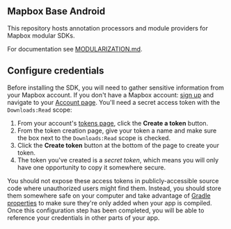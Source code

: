 ## Mapbox Base Android
This repository hosts annotation processors and module providers for Mapbox modular SDKs.

For documentation see [MODULARIZATION.md](https://github.com/mapbox/mapbox-base-android/blob/master/MODULARIZATION.md).

## Configure credentials
Before installing the SDK, you will need to gather sensitive information from your Mapbox account. 
If you don't have a Mapbox account: [sign up](https://account.mapbox.com/auth/signup/) and navigate to your [Account page](https://account.mapbox.com/). 
You'll need a secret access token with the `Downloads:Read` scope:
1. From your account's [tokens page](https://account.mapbox.com/access-tokens/), click the **Create a token** button.
2. From the token creation page, give your token a name and make sure the box next to the `Downloads:Read` scope is checked.
3. Click the **Create token** button at the bottom of the page to create your token.
4. The token you've created is a *secret token*, which means you will only have one opportunity to copy it somewhere secure.

You should not expose these access tokens in publicly-accessible source code where unauthorized users might find them. Instead, you should store them somewhere safe on your computer and take advantage of [Gradle properties](https://docs.gradle.org/current/userguide/build_environment.html#sec:gradle_configuration_properties) to make sure they're only added when your app is compiled. Once this configuration step has been completed, you will be able to reference your credentials in other parts of your app.

